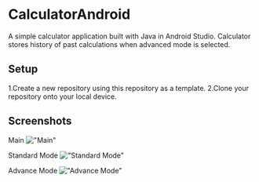 # CalculatorAndroid

A simple calculator application built with Java in Android Studio. Calculator stores history of past calculations when advanced mode is selected. 

## Setup

1.Create a new repository using this repository as a template.
2.Clone your repository onto your local device.


## Screenshots

Main
!["Main"](https://github.com/gloryandgoore/)

Standard Mode
!["Standard Mode"](https://github.com/gloryandgoore/)

Advance Mode
!["Advance Mode"](https://github.com/gloryandgoore/)
